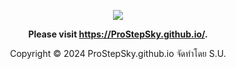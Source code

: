

<div align="center">

![](https://upload.wikimedia.org/wikipedia/commons/e/e4/Infobox_info_icon.svg)

**Please visit https://ProStepSky.github.io/.**

Copyright © 2024 ProStepSky.github.io จัดทำโดย S.U.

</div>

<br />
<br />
<br />
<br />
<br />

